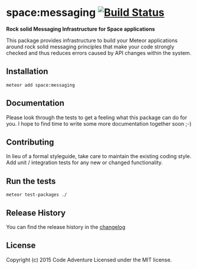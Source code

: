 # space:messaging [![Build Status](https://travis-ci.org/meteor-space/messaging.svg?branch=master)](https://travis-ci.org/meteor-space/messaging)

**Rock solid Messaging Infrastructure for Space applications**

This package provides infrastructure to build your Meteor applications
around rock solid messaging principles that make your code strongly checked
and thus reduces errors caused by API changes within the system.

## Installation
`meteor add space:messaging`

## Documentation
Please look through the tests to get a feeling what this package can do for you.
I hope to find time to write some more documentation together soon ;-)

## Contributing
In lieu of a formal styleguide, take care to maintain the existing coding style.
Add unit / integration tests for any new or changed functionality.

## Run the tests
`meteor test-packages ./`

## Release History
You can find the release history in the [changelog](https://github.com/meteor-space/messaging/blob/master/CHANGELOG.md)

## License
Copyright (c) 2015 Code Adventure
Licensed under the MIT license.
